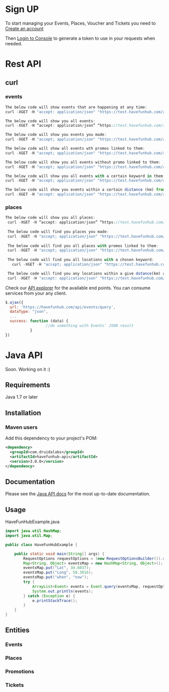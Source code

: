 # Sign UP

To start managing your Events, Places, Voucher and Tickets you need to [Create an account](https://havefunhub.com/tickets.html ) 

Then [Login to Console](https://organiser.havefunhub.com) to generate a token to use in your requests when needed.

# Rest API

## curl
### events
```javascript
The below code will show events that are happening at any time:
curl -XGET -H "accept: application/json" "https://test.havefunhub.com/api/events/query?when=any"

The below code will show you all events:
curl -XGET -H “accept: application/json” “https://test.havefunhub.com/api/events/query”

The below code will show you events you made:
curl -XGET -H "accept; application/json" "https://test.havefunhub.com/api/events/query?user=your_username"

The below code will show all events wth promos linked to them:
curl -XGET -H "accept; application/json" "https://test.havefunhub.com/api/users/query?hasPromo=true"

The below code will show you all events without promo linked to them:
curl -XGET -H "accept; application/json" "https://test.havefunhub.com/api/users/query?hasPromo=false"

The below code will show you all events with a certain keyword in them:
curl -XGET -H "accept; application/json" "https://test.havefunhub.com/api/events/query?q= YOUR KEYWORD HERE"

The below code will show you events within a certain distance (km) from a chosen long and lat position:
curl -XGET -H "accept: application/json" "https://test.havefunhub.com/api/events/query?Lat=1&Long=1&Dist=100"

```
### places

```javascript
The below code will show you all places:
 curl -XGET -H “accept: application/json” “https://test.havefunhub.com/api/places/query”
 
 The below code will find you places you made:
 curl -XGET -H "accept; application/json" "https://test.havefunhub.com/api/places/query?user=Your_user_name_here"
 
 The below code will find you all places with promos linked to them:
 curl -XGET -H "accept; application/json" "https://test.havefunhub.com/api/places/query?hasPromo=true"
 
 The below code will find you all locations with a chosen keyword:
   curl -XGET -H "accept; application/json" "https://test.havefunhub.com/api/places/query?q= YOUR KEYWORD HERE"

 The below code will find you any locations within a give dstance(km) around a point of long and lat:
 curl -XGET -H "accept: application/json" "https://test.havefunhub.com/api/places/query?Lat=1&Long=1&Dist=1000"

```


Check our [API explorer](https://havefunhub.com/api-doc) for the available end points. You can consume services from your any client.
```javascript
$.ajax({
  url: 'https://havefunhub.com/api/events/query',
  dataType: "json",
  ...
  success: function (data) {
                  //do something with Events' JSON result
           }
})
```
# Java API

Soon. Working on it :) 

## Requirements

Java 1.7 or later

## Installation

### Maven users

Add this dependency to your project's POM:

```xml
<dependency>
  <groupId>com.druidalabs</groupId>
  <artifactId>havefunhub-api</artifactId>
  <version>3.0.0</version>
</dependency>
```
## Documentation

Please see the [Java API docs](http://druidalabs.com) for the most up-to-date documentation.

## Usage

HaveFunHubExample.java

```java
import java.util.HashMap;
import java.util.Map;

public class HaveFunHubExample {

    public static void main(String[] args) {
        RequestOptions requestOptions = (new RequestOptionsBuilder()).setApiKey("YOUR-SECRET-KEY").build();
        Map<String, Object> eventsMap = new HashMap<String, Object>();
        eventsMap.put("Lat", 34.6037); 
        eventsMap.put("Long", 58.3816);
        eventsMap.put("when", "now");
        try {
            ArrayList<Event> events = Event.query(eventsMap, requestOptions);
            System.out.println(events);
        } catch (Exception e) {
            e.printStackTrace();
        }
    }
}
```

## Entities
### Events
### Places
### Promotions
### Tickets
